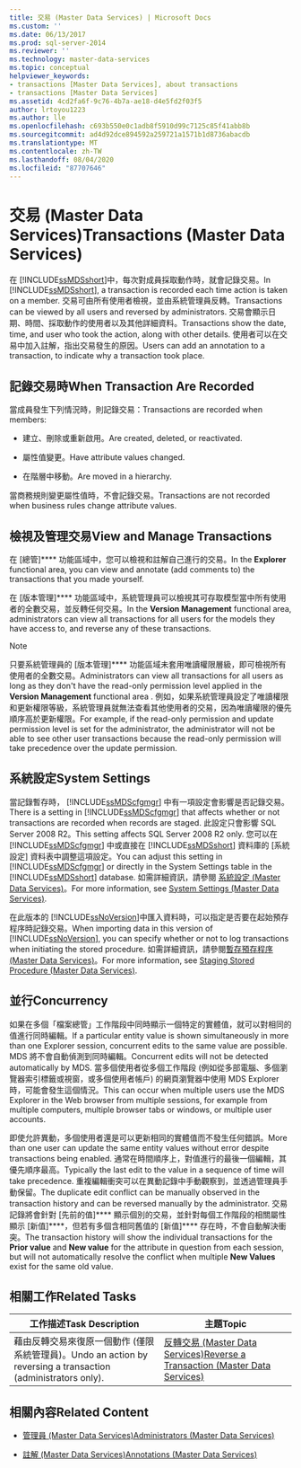 ```yaml
---
title: 交易 (Master Data Services) | Microsoft Docs
ms.custom: ''
ms.date: 06/13/2017
ms.prod: sql-server-2014
ms.reviewer: ''
ms.technology: master-data-services
ms.topic: conceptual
helpviewer_keywords:
- transactions [Master Data Services], about transactions
- transactions [Master Data Services]
ms.assetid: 4cd2fa6f-9c76-4b7a-ae18-d4e5fd2f03f5
author: lrtoyou1223
ms.author: lle
ms.openlocfilehash: c693b550e0c1adb8f5910d99c7125c85f41abb8b
ms.sourcegitcommit: ad4d92dce894592a259721a1571b1d8736abacdb
ms.translationtype: MT
ms.contentlocale: zh-TW
ms.lasthandoff: 08/04/2020
ms.locfileid: "87707646"
---
```

# <a name="transactions-master-data-services"></a><span data-ttu-id="9c26c-102">交易 (Master Data Services)</span><span class="sxs-lookup"><span data-stu-id="9c26c-102">Transactions (Master Data Services)</span></span>
  <span data-ttu-id="9c26c-103">在 [!INCLUDE[ssMDSshort](../includes/ssmdsshort-md.md)]中，每次對成員採取動作時，就會記錄交易。</span><span class="sxs-lookup"><span data-stu-id="9c26c-103">In [!INCLUDE[ssMDSshort](../includes/ssmdsshort-md.md)], a transaction is recorded each time action is taken on a member.</span></span> <span data-ttu-id="9c26c-104">交易可由所有使用者檢視，並由系統管理員反轉。</span><span class="sxs-lookup"><span data-stu-id="9c26c-104">Transactions can be viewed by all users and reversed by administrators.</span></span> <span data-ttu-id="9c26c-105">交易會顯示日期、時間、採取動作的使用者以及其他詳細資料。</span><span class="sxs-lookup"><span data-stu-id="9c26c-105">Transactions show the date, time, and user who took the action, along with other details.</span></span> <span data-ttu-id="9c26c-106">使用者可以在交易中加入註解，指出交易發生的原因。</span><span class="sxs-lookup"><span data-stu-id="9c26c-106">Users can add an annotation to a transaction, to indicate why a transaction took place.</span></span>  
  
## <a name="when-transaction-are-recorded"></a><span data-ttu-id="9c26c-107">記錄交易時</span><span class="sxs-lookup"><span data-stu-id="9c26c-107">When Transaction Are Recorded</span></span>  
 <span data-ttu-id="9c26c-108">當成員發生下列情況時，則記錄交易：</span><span class="sxs-lookup"><span data-stu-id="9c26c-108">Transactions are recorded when members:</span></span>  
  
-   <span data-ttu-id="9c26c-109">建立、刪除或重新啟用。</span><span class="sxs-lookup"><span data-stu-id="9c26c-109">Are created, deleted, or reactivated.</span></span>  
  
-   <span data-ttu-id="9c26c-110">屬性值變更。</span><span class="sxs-lookup"><span data-stu-id="9c26c-110">Have attribute values changed.</span></span>  
  
-   <span data-ttu-id="9c26c-111">在階層中移動。</span><span class="sxs-lookup"><span data-stu-id="9c26c-111">Are moved in a hierarchy.</span></span>  
  
 <span data-ttu-id="9c26c-112">當商務規則變更屬性值時，不會記錄交易。</span><span class="sxs-lookup"><span data-stu-id="9c26c-112">Transactions are not recorded when business rules change attribute values.</span></span>  
  
## <a name="view-and-manage-transactions"></a><span data-ttu-id="9c26c-113">檢視及管理交易</span><span class="sxs-lookup"><span data-stu-id="9c26c-113">View and Manage Transactions</span></span>  
 <span data-ttu-id="9c26c-114">在 [總管]\*\*\*\* 功能區域中，您可以檢視和註解自己進行的交易。</span><span class="sxs-lookup"><span data-stu-id="9c26c-114">In the **Explorer** functional area, you can view and annotate (add comments to) the transactions that you made yourself.</span></span>  
  
 <span data-ttu-id="9c26c-115">在 [版本管理]\*\*\*\* 功能區域中，系統管理員可以檢視其可存取模型當中所有使用者的全數交易，並反轉任何交易。</span><span class="sxs-lookup"><span data-stu-id="9c26c-115">In the **Version Management** functional area, administrators can view all transactions for all users for the models they have access to, and reverse any of these transactions.</span></span>  
  
> [!NOTE]  
>  <span data-ttu-id="9c26c-116">只要系統管理員的 [版本管理]\*\*\*\* 功能區域未套用唯讀權限層級，即可檢視所有使用者的全數交易。</span><span class="sxs-lookup"><span data-stu-id="9c26c-116">Administrators can view all transactions for all users as long as they don't have the read-only permission level applied in the **Version Management** functional area .</span></span> <span data-ttu-id="9c26c-117">例如，如果系統管理員設定了唯讀權限和更新權限等級，系統管理員就無法查看其他使用者的交易，因為唯讀權限的優先順序高於更新權限。</span><span class="sxs-lookup"><span data-stu-id="9c26c-117">For example, if the read-only permission and update permission level is set for the administrator, the administrator will not be able to see other user transactions because the read-only permission will take precedence over the update permission.</span></span>

## <a name="system-settings"></a><span data-ttu-id="9c26c-118">系統設定</span><span class="sxs-lookup"><span data-stu-id="9c26c-118">System Settings</span></span>  
 <span data-ttu-id="9c26c-119">當記錄暫存時， [!INCLUDE[ssMDScfgmgr](../includes/ssmdscfgmgr-md.md)] 中有一項設定會影響是否記錄交易。</span><span class="sxs-lookup"><span data-stu-id="9c26c-119">There is a setting in [!INCLUDE[ssMDScfgmgr](../includes/ssmdscfgmgr-md.md)] that affects whether or not transactions are recorded when records are staged.</span></span> <span data-ttu-id="9c26c-120">此設定只會影響 SQL Server 2008 R2。</span><span class="sxs-lookup"><span data-stu-id="9c26c-120">This setting affects SQL Server 2008 R2 only.</span></span> <span data-ttu-id="9c26c-121">您可以在 [!INCLUDE[ssMDScfgmgr](../includes/ssmdscfgmgr-md.md)] 中或直接在 [!INCLUDE[ssMDSshort](../includes/ssmdsshort-md.md)] 資料庫的 [系統設定] 資料表中調整這項設定。</span><span class="sxs-lookup"><span data-stu-id="9c26c-121">You can adjust this setting in [!INCLUDE[ssMDScfgmgr](../includes/ssmdscfgmgr-md.md)] or directly in the System Settings table in the [!INCLUDE[ssMDSshort](../includes/ssmdsshort-md.md)] database.</span></span> <span data-ttu-id="9c26c-122">如需詳細資訊，請參閱 [系統設定 &#40;Master Data Services&#41;](system-settings-master-data-services.md)。</span><span class="sxs-lookup"><span data-stu-id="9c26c-122">For more information, see [System Settings &#40;Master Data Services&#41;](system-settings-master-data-services.md).</span></span>  
  
 <span data-ttu-id="9c26c-123">在此版本的 [!INCLUDE[ssNoVersion](../includes/ssnoversion-md.md)]中匯入資料時，可以指定是否要在起始預存程序時記錄交易。</span><span class="sxs-lookup"><span data-stu-id="9c26c-123">When importing data in this version of [!INCLUDE[ssNoVersion](../includes/ssnoversion-md.md)], you can specify whether or not to log transactions when initiating the stored procedure.</span></span> <span data-ttu-id="9c26c-124">如需詳細資訊，請參閱[暫存預存程序 &#40;Master Data Services&#41;](../../2014/master-data-services/staging-stored-procedure-master-data-services.md)。</span><span class="sxs-lookup"><span data-stu-id="9c26c-124">For more information, see [Staging Stored Procedure &#40;Master Data Services&#41;](../../2014/master-data-services/staging-stored-procedure-master-data-services.md).</span></span>  
  
## <a name="concurrency"></a><span data-ttu-id="9c26c-125">並行</span><span class="sxs-lookup"><span data-stu-id="9c26c-125">Concurrency</span></span>  
 <span data-ttu-id="9c26c-126">如果在多個「檔案總管」工作階段中同時顯示一個特定的實體值，就可以對相同的值進行同時編輯。</span><span class="sxs-lookup"><span data-stu-id="9c26c-126">If a particular entity value is shown simultaneously in more than one Explorer session, concurrent edits to the same value are possible.</span></span> <span data-ttu-id="9c26c-127">MDS 將不會自動偵測到同時編輯。</span><span class="sxs-lookup"><span data-stu-id="9c26c-127">Concurrent edits will not be detected automatically by MDS.</span></span> <span data-ttu-id="9c26c-128">當多個使用者從多個工作階段 (例如從多部電腦、多個瀏覽器索引標籤或視窗，或多個使用者帳戶) 的網頁瀏覽器中使用 MDS Explorer 時，可能會發生這個情況。</span><span class="sxs-lookup"><span data-stu-id="9c26c-128">This can occur when multiple users use the MDS Explorer in the Web browser from multiple sessions, for example from multiple computers, multiple browser tabs or windows, or multiple user accounts.</span></span>  
  
 <span data-ttu-id="9c26c-129">即使允許異動，多個使用者還是可以更新相同的實體值而不發生任何錯誤。</span><span class="sxs-lookup"><span data-stu-id="9c26c-129">More than one user can update the same entity values without error despite transactions being enabled.</span></span> <span data-ttu-id="9c26c-130">通常在時間順序上，對值進行的最後一個編輯，其優先順序最高。</span><span class="sxs-lookup"><span data-stu-id="9c26c-130">Typically the last edit to the value in a sequence of time will take precedence.</span></span> <span data-ttu-id="9c26c-131">重複編輯衝突可以在異動記錄中手動觀察到，並透過管理員手動保留。</span><span class="sxs-lookup"><span data-stu-id="9c26c-131">The duplicate edit conflict can be manually observed in the transaction history and can be reversed manually by the administrator.</span></span> <span data-ttu-id="9c26c-132">交易記錄將會針對 [先前的值]\*\*\*\* 顯示個別的交易，並針對每個工作階段的相關屬性顯示 [新值]\*\*\*\*，但若有多個含相同舊值的 [新值]\*\*\*\* 存在時，不會自動解決衝突。</span><span class="sxs-lookup"><span data-stu-id="9c26c-132">The transaction history will show the individual transactions for the **Prior value** and **New value** for the attribute in question from each session, but will not automatically resolve the conflict when multiple **New Values** exist for the same old value.</span></span>  
  
## <a name="related-tasks"></a><span data-ttu-id="9c26c-133">相關工作</span><span class="sxs-lookup"><span data-stu-id="9c26c-133">Related Tasks</span></span>  
  
|<span data-ttu-id="9c26c-134">工作描述</span><span class="sxs-lookup"><span data-stu-id="9c26c-134">Task Description</span></span>|<span data-ttu-id="9c26c-135">主題</span><span class="sxs-lookup"><span data-stu-id="9c26c-135">Topic</span></span>|  
|----------------------|-----------|  
|<span data-ttu-id="9c26c-136">藉由反轉交易來復原一個動作 (僅限系統管理員)。</span><span class="sxs-lookup"><span data-stu-id="9c26c-136">Undo an action by reversing a transaction (administrators only).</span></span>|[<span data-ttu-id="9c26c-137">反轉交易 &#40;Master Data Services&#41;</span><span class="sxs-lookup"><span data-stu-id="9c26c-137">Reverse a Transaction &#40;Master Data Services&#41;</span></span>](../../2014/master-data-services/reverse-a-transaction-master-data-services.md)|  
  
## <a name="related-content"></a><span data-ttu-id="9c26c-138">相關內容</span><span class="sxs-lookup"><span data-stu-id="9c26c-138">Related Content</span></span>  
  
-   [<span data-ttu-id="9c26c-139">管理員 &#40;Master Data Services&#41;</span><span class="sxs-lookup"><span data-stu-id="9c26c-139">Administrators &#40;Master Data Services&#41;</span></span>](../../2014/master-data-services/administrators-master-data-services.md)  
  
-   [<span data-ttu-id="9c26c-140">註解 &#40;Master Data Services&#41;</span><span class="sxs-lookup"><span data-stu-id="9c26c-140">Annotations &#40;Master Data Services&#41;</span></span>](../../2014/master-data-services/annotations-master-data-services.md)  
  
  
